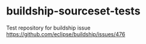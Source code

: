 # buildship-sourceset-tests
Test repository for buildship issue https://github.com/eclipse/buildship/issues/476 
